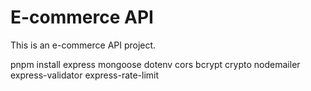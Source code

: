 # E-commerce API
This is an e-commerce API project.


pnpm install 
express 
mongoose
dotenv
cors
bcrypt
crypto
nodemailer 
express-validator
express-rate-limit
